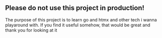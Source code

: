 ## Please do not use this project in production!
The purpose of this project is to learn go and htmx and other tech i wanna playaround with.
If you find it useful somehow, that would be great and thank you for looking at it
